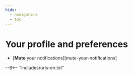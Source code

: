 ```yaml
---
hide:
  - navigation
  - toc
---
```


# Your profile and preferences

- [**Mute** your notifications][mute-your-notifications]

--8<-- "includes/urls-en.txt"
